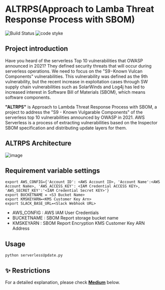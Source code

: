 # ALTRPS(Approach to Lamba Threat Response Process with SBOM)
![Build Status](https://img.shields.io/badge/build-3776AB?style=flat&logo=Python&logoColor=white)
![code styke](https://img.shields.io/badge/code%20style-black-000000.svg)

## Project introduction
Have you heard of the serverless Top 10 vulnerabilities that OWASP announced in 2021? They defined security threats that will occur during serverless operations. We need to focus on the "S9 - Known Vulcan Components" vulnerabilities. This vulnerability was defined as the 9th vulnerability, but the recent increase in exploitation cases through SW supply chain vulnerabilities such as SolarWinds and Log4j has led to increased interest in Software Bill of Materials (SBOM), which means software components.

**"ALTRPS"** is Approach to Lambda Threat Response Process with SBOM, a project to address the "S9 - Known Vulgarable Components" of the serverless top 10 vulnerabilities announced by OWASP in 2021. AWS Serverless is a process of extracting vulnerabilities based on the Inspector SBOM specification and distributing update layers for them.

## ALTRPS Architecture
![image](https://github.com/syunari/ALTRPS/assets/117304119/818fb121-08ed-47e9-8760-231ce0d699ac)

## Requirement variable settings
```
export AWS_CONFIG={'Account ID': <AWS Account ID>, 'Account Name':<AWS Account Name>, 'AWS_ACCESS_KEY': <IAM Credential ACCESS KEY>, 'AWS_SECRET_KEY':'<IAM Credential Secret KEY>'}
export BUCKETNAME = <S3 Bucket Name>
export KMSKEYARN=<KMS Customer Key Arn>
export SLACK_BASE_URL=<Slack Webhook URL>
```
- AWS_CONFIG : AWS IAM User Credentials
- BUCKETNAME : SBOM Report storage bucket name
- KMSKEYARN : SBOM Report Encryption KMS Customer Key ARN Address

## Usage
```
python serverlessUpdate.py
```

## ✨ Restrictions
For a detailed explanation, please check **[Medium](https://medium.com/@syunari/infrastructure-protection-part-1-approach-to-lamba-threat-response-process-with-sbom-49c1b018a069)** below.
